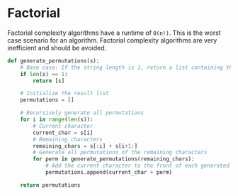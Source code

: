 # Factorial

Factorial complexity algorithms have a runtime of `O(n!)`. This is the worst case scenario for an algorithm. Factorial complexity algorithms are very inefficient and should be avoided.

```python
def generate_permutations(s):
    # Base case: If the string length is 1, return a list containing the string
    if len(s) == 1:
        return [s]

    # Initialize the result list
    permutations = []

    # Recursively generate all permutations
    for i in range(len(s)):
        # Current character
        current_char = s[i]
        # Remaining characters
        remaining_chars = s[:i] + s[i+1:]
        # Generate all permutations of the remaining characters
        for perm in generate_permutations(remaining_chars):
            # Add the current character to the front of each generated permutation
            permutations.append(current_char + perm)

    return permutations
```
